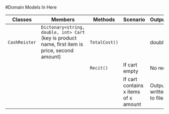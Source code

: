 #Domain Models In Here

| Classes       | Members                                                                                         | Methods                                         | Scenario                            | Outputs                |
|---------------|-------------------------------------------------------------------------------------------------|-------------------------------------------------|-------------------------------------|------------------------|
| `CashReister` | `Dictonary<string, double, int> Cart` (key is product name, first item is price, second amount) | `TotalCost()`									|                                     | double                 |
|               |                                                                                                 | `Recit()`	                                    | If cart empty                       | No recit               |
|               |                                                                                                 |                                                 | If cart contains x items of x amount| Output written to file |